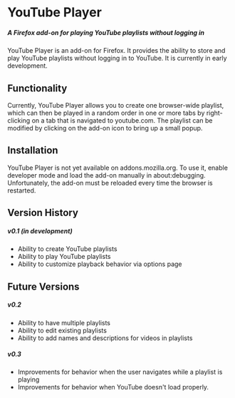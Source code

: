 # YouTube Player
##### A Firefox add-on for playing YouTube playlists without logging in

YouTube Player is an add-on for Firefox. It provides the ability to store
and play YouTube playlists without logging in to YouTube. It is currently in
early development.

## Functionality
Currently, YouTube Player allows you to create one browser-wide playlist, which
can then be played in a random order in one or more tabs by right-clicking on
a tab that is navigated to youtube.com. The playlist can be modified by clicking
on the add-on icon to bring up a small popup.

## Installation
YouTube Player is not yet available on addons.mozilla.org. To use it,
enable developer mode and load the add-on manually in about:debugging.
Unfortunately, the add-on must be reloaded every time the browser is restarted.

## Version History
##### v0.1 (in development)
 - Ability to create YouTube playlists
 - Ability to play YouTube playlists
 - Ability to customize playback behavior via options page

## Future Versions
##### v0.2
 - Ability to have multiple playlists
 - Ability to edit existing playlists
 - Ability to add names and descriptions for videos in playlists

##### v0.3
 - Improvements for behavior when the user navigates while a playlist is playing
 - Improvements for behavior when YouTube doesn't load properly.
